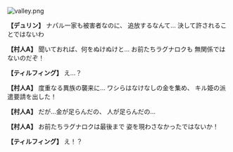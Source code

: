 
![valley.png](../images/backgrounds/valley.png)

**【デュリン】**
ナパル一家も被害者なのに、
追放するなんて…
決して許されることではないわ

**【村人A】**
聞いておれば、何をぬけぬけと…
お前たちラグナロクも
無関係ではないのだぞ！

**【ティルフィング】**
え…？

**【村人A】**
度重なる異族の襲来に…
ワシらはなけなしの金を集め、
キル姫の派遣要請を出した！

**【村人A】**
だが…金が足らんだの、
人が足らんだの…

**【村人A】**
お前たちラグナロクは最後まで
姿を現わさなかったではないか！

**【ティルフィング】**
え！？